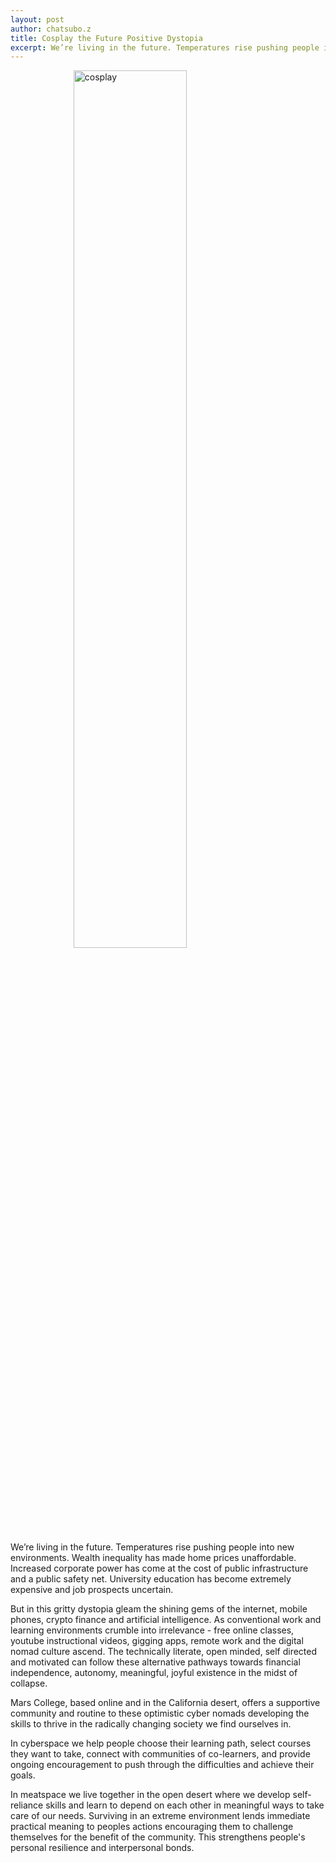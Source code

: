 ```yaml
---
layout: post
author: chatsubo.z
title: Cosplay the Future Positive Dystopia
excerpt: We’re living in the future. Temperatures rise pushing people into new environments. Wealth inequality has made home prices unaffordable. Increased corporate power has come at the cost of public infrastructure and a public safety net. University education has become extremely expensive and job prospects uncertain.
---
```


<style>
    img {
        width: 60%;
        display: block;
        margin-left: auto;
        margin-right: auto;
    }
</style>

![cosplay](/images/blog/image0-5A5C1.jpg)


We’re living in the future. Temperatures rise pushing people into new environments. Wealth inequality has made home prices unaffordable. Increased corporate power has come at the cost of public infrastructure and a public safety net. University education has become extremely expensive and job prospects uncertain.

But in this gritty dystopia gleam the shining gems of the internet, mobile phones, crypto finance and artificial intelligence. As conventional work and learning environments crumble into irrelevance - free online classes, youtube instructional videos, gigging apps, remote work and the digital nomad culture ascend. The technically literate, open minded, self directed and motivated can follow these alternative pathways towards financial independence, autonomy, meaningful, joyful existence in the midst of collapse.

Mars College, based online and in the California desert, offers a supportive community and routine to these optimistic cyber nomads developing the skills to thrive in the radically changing society we find ourselves in. 

In cyberspace we help people choose their learning path, select courses they want to take, connect with communities of co-learners, and provide ongoing encouragement to push through the difficulties and achieve their goals.  

In meatspace we live together in the open desert where we develop self-reliance skills and learn to depend on each other in meaningful ways to take care of our needs. Surviving in an extreme environment lends immediate practical meaning to peoples actions encouraging them to challenge themselves for the benefit of the community. This strengthens people's personal resilience and interpersonal bonds.


